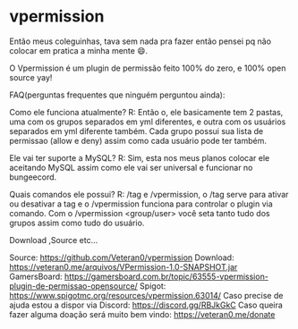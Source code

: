 # vpermission

 Então meus coleguinhas, tava sem nada pra fazer então pensei pq não colocar em pratica a minha mente 😄.

O Vpermission é um plugin de permissão feito 100% do zero, e 100% open source yay!
 
FAQ(perguntas frequentes que ninguém perguntou ainda):

Como ele funciona atualmente?
R: Então o, ele basicamente tem 2 pastas, uma com os grupos separados em yml diferentes, e outra com os usuários separados em yml diferente também. Cada grupo possui sua lista de permissao (allow e deny) assim como cada usuário pode ter também.

Ele vai ter suporte a MySQL?
R: Sim, esta nos meus planos colocar ele aceitando MySQL assim como ele vai ser universal e funcionar no bungeecord.

Quais comandos ele possui?
R: /tag e /vpermission, o /tag serve para ativar ou desativar a tag e o /vpermission funciona para controlar o plugin via comando. Com o /vpermission <group/user> você seta tanto tudo dos grupos assim como tudo do usuário.

Download ,Source etc...

Source: https://github.com/Veteran0/vpermission
Download: https://veteran0.me/arquivos/VPermission-1.0-SNAPSHOT.jar
GamersBoard: https://gamersboard.com.br/topic/63555-vpermission-plugin-de-permissao-opensource/
Spigot: https://www.spigotmc.org/resources/vpermission.63014/
Caso precise de ajuda estou a dispor via Discord: https://discord.gg/RBJkGkC
Caso queira fazer alguma doação será muito bem vindo: https://veteran0.me/donate
